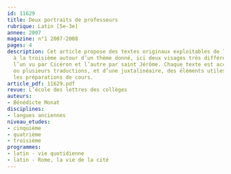 ```yaml
---
id: 11629
title: Deux portraits de professeurs
rubrique: Latin [5e-3e]
annee: 2007
magazine: n°1 2007-2008
pages: 4
description: Cet article propose des textes originaux exploitables de la cinquième
  à la troisième autour d’un thème donné, ici deux visages très différents d’enseignants,
  l’un vu par Cicéron et l’autre par saint Jérôme. Chaque texte est accompagné d’une
  ou plusieurs traductions, et d’une juxtalinéaire, des éléments utiles pour simplifier
  les préparations de cours.
article_pdf: 11629.pdf
revue: L’école des lettres des collèges
auteurs:
- Bénédicte Monat
disciplines:
- langues anciennes
niveau_etudes:
- cinquième
- quatrième
- troisième
programmes:
- latin - vie quotidienne
- latin - Rome, la vie de la cité
---
```

